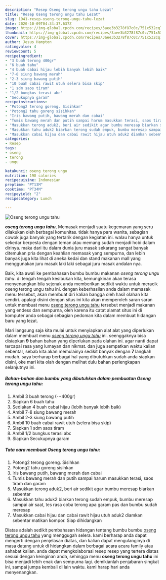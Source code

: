 ```yaml
---
description: "Resep Oseng terong ungu tahu Lezat"
title: "Resep Oseng terong ungu tahu Lezat"
slug: 1941-resep-oseng-terong-ungu-tahu-lezat
date: 2020-10-09T04:34:37.637Z
image: https://img-global.cpcdn.com/recipes/3aee3b3278f87c0c/751x532cq70/oseng-terong-ungu-tahu-foto-resep-utama.jpg
thumbnail: https://img-global.cpcdn.com/recipes/3aee3b3278f87c0c/751x532cq70/oseng-terong-ungu-tahu-foto-resep-utama.jpg
cover: https://img-global.cpcdn.com/recipes/3aee3b3278f87c0c/751x532cq70/oseng-terong-ungu-tahu-foto-resep-utama.jpg
author: Jesus Hampton
ratingvalue: 4
reviewcount: 5
recipeingredient:
- "3 buah terong 400gr"
- "6 buah tahu"
- "4 buah cabai hijau lebih banyak lebih baik"
- "7-8 siung bawang merah"
- "2-3 siung bawang putih"
- "10 buah cabai rawit utuh selera bisa skip"
- "1 sdm saos tiram"
- "1/2 bungkus terasi abc"
- "Secukupnya garam"
recipeinstructions:
- "Potong2 terong goreng. Sisihkan"
- "Potong2 tahu goreng sisihkan"
- "Iris bawang putih, bawang merah dan cabai"
- "Tumis bawang merah dan putih sampai harum masukkan terasi, saos tiram dan garam"
- "Masukkan terong aduk2, beri air sedikit agar bumbu meresap biarkan sebentar"
- "Masukkan tahu aduk2 biarkan terong sudah empuk, bumbu meresap sampai air saat, tes rasa coba terong apa garam pas dan bumbu sudah meresap"
- "Masukkan cabai hijau dan cabai rawit hijau utuh aduk2 diamkan sebentar matikan kompor. Siap dihidangkan"
categories:
- Resep
tags:
- oseng
- terong
- ungu

katakunci: oseng terong ungu 
nutrition: 198 calories
recipecuisine: Indonesian
preptime: "PT13M"
cooktime: "PT34M"
recipeyield: "2"
recipecategory: Lunch

---
```



![Oseng terong ungu tahu](https://img-global.cpcdn.com/recipes/3aee3b3278f87c0c/751x532cq70/oseng-terong-ungu-tahu-foto-resep-utama.jpg)

<b><i>oseng terong ungu tahu</i></b>, Memasak menjadi suatu kegemaran yang seru dilakukan oleh berbagai komunitas. tidak hanya para wanita, sebagian cowok juga banyak yang tertarik dengan kegiatan ini. walau hanya untuk sekedar berpesta dengan teman atau memang sudah menjadi hobi dalam dirinya. maka dari itu dalam dunia juru masak sekarang sangat banyak ditemukan pria dengan keahlian memasak yang sempurna, dan lebih banyak juga kita lihat di aneka kedai dan stand makanan mall yang menggunakan juru masak laki laki sebagai juru masak andalan nya.



Baik, kita awali ke pembahasan bumbu bumbu makanan <i>oseng terong ungu tahu</i>. di tengah tengah kesibukan kita, kemungkinan akan terasa menyenangkan bila sejenak anda memberikan sedikit waktu untuk meracik oseng terong ungu tahu ini. dengan keberhasilan anda dalam memasak menu tersebut, akan membuat diri kalian bangga oleh hasil olahan kita sendiri. apalagi disini dengan situs ini kita akan memperoleh saran saran untuk membuat menu <u>oseng terong ungu tahu</u> tersebut menjadi makanan yang endess dan sempurna, oleh karena itu catat alamat situs ini di komputer anda sebagai sebagian pedoman kita dalam membuat hidangan baru yang lezat.


Mari langsung saja kita mulai untuk menyiapkan alat alat yang diperlukan dalam membuat menu <u><i>oseng terong ungu tahu</i></u> ini. seenggaknya bisa disiapkan <b>9</b> bahan bahan yang diperlukan pada olahan ini. agar nanti dapat tercapai rasa yang lumayan dan nikmat. dan juga sempatkan waktu kalian sebentar, sebab kita akan memulainya sedikit banyak dengan <b>7</b> langkah mudah. saya berharap berbagai hal yang dibutuhkan sudah anda siapkan disini, oke mari kita olah dengan melihat dulu bahan perlengkapan selanjutnya ini.

<!--inarticleads1-->

##### Bahan-bahan dan bumbu yang dibutuhkan dalam pembuatan Oseng terong ungu tahu:

1. Ambil 3 buah terong (-+400gr)
1. Siapkan 6 buah tahu
1. Sediakan 4 buah cabai hijau (lebih banyak lebih baik)
1. Ambil 7-8 siung bawang merah
1. Ambil 2-3 siung bawang putih
1. Ambil 10 buah cabai rawit utuh (selera bisa skip)
1. Siapkan 1 sdm saos tiram
1. Ambil 1/2 bungkus terasi abc
1. Siapkan Secukupnya garam




<!--inarticleads2-->

##### Tata cara membuat Oseng terong ungu tahu:

1. Potong2 terong goreng. Sisihkan
1. Potong2 tahu goreng sisihkan
1. Iris bawang putih, bawang merah dan cabai
1. Tumis bawang merah dan putih sampai harum masukkan terasi, saos tiram dan garam
1. Masukkan terong aduk2, beri air sedikit agar bumbu meresap biarkan sebentar
1. Masukkan tahu aduk2 biarkan terong sudah empuk, bumbu meresap sampai air saat, tes rasa coba terong apa garam pas dan bumbu sudah meresap
1. Masukkan cabai hijau dan cabai rawit hijau utuh aduk2 diamkan sebentar matikan kompor. Siap dihidangkan




Diatas adalah sedikit pembahasan hidangan tentang bumbu bumbu <u>oseng terong ungu tahu</u> yang menggugah selera. kami berharap anda dapat mengerti dengan penjelasan diatas, dan kalian dapat mengulanginya di masa datang untuk di hidangkan dalam berbagai acara acara family atau sahabat kalian. anda dapat mengkolaborasi resep resep yang tertera diatas sesuai dengan keinginan anda, sehingga menu <b>oseng terong ungu tahu</b> ini bisa menjadi lebih enak dan sempurna lagi. demikianlah penjabaran singkat ini, sampai jumpa kembali di lain waktu. kami harap hari anda menyenangkan.
